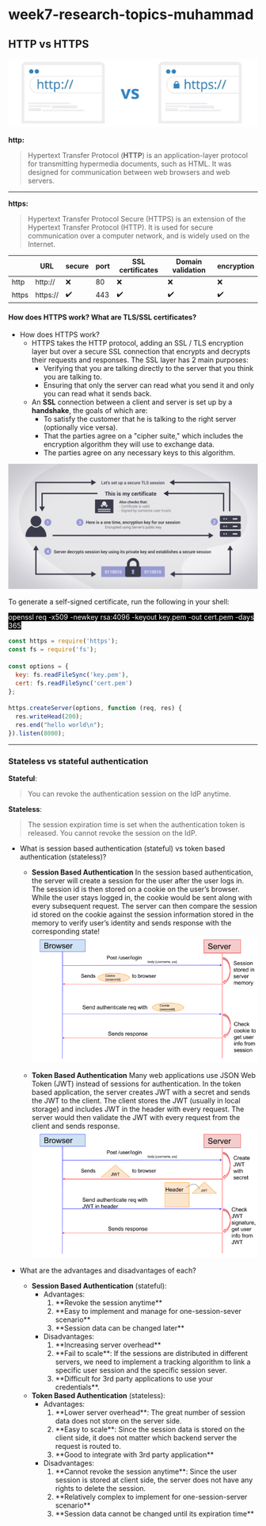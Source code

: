 # week7-research-topics-muhammad

## HTTP vs HTTPS
 

![HTTP vs HTTPS](/images/http-vs-https.webp  "HTTP vs HTTPS")
 

**http:**
> Hypertext Transfer Protocol (**HTTP**) is an application-layer protocol for transmitting hypermedia documents, such as HTML. It was designed for communication between web browsers and web servers.
---
**https:**
> Hypertext Transfer Protocol Secure (HTTPS) is an extension of the Hypertext Transfer Protocol (HTTP). It is used for secure communication over a computer network, and is widely used on the Internet.

|       | URL      | secure             | port | SSL certificates   | Domain validation  | encryption         |
|-------|----------|--------------------|------|--------------------|--------------------|--------------------|
| http  | http://  | :x:                | 80   | :x:                | :x:                | :x:                |
| https | https:// | :heavy_check_mark: | 443  | :heavy_check_mark: | :heavy_check_mark: | :heavy_check_mark: |

#### How does HTTPS work? What are TLS/SSL certificates?

+ How does HTTPS work?
	 - HTTPS takes the HTTP protocol, adding an SSL / TLS encryption layer but over a secure SSL connection that encrypts and decrypts their requests and responses.
	 The SSL layer has 2 main purposes:
		 * Verifying that you are talking directly to the server that you think you are talking to.
		 *   Ensuring that only the server can read what you send it and only you can read what it sends back.
	- An **SSL** connection between a client and server is set up by a **handshake**, the goals of which are:
	    * To satisfy the customer that he is talking to the right server (optionally vice versa).
		* That the parties agree on a "cipher suite," which includes the encryption algorithm they will use to exchange data.
		* The parties agree on any necessary keys to this algorithm.

![How TLS work](/images/What-is-TLS-infographic.png  "How TLS work")


To generate a self-signed certificate, run the following in your shell:

<span style="background-color:rgba(0, 0, 0); color: #fff">openssl req -x509 -newkey rsa:4096 -keyout key.pem -out cert.pem -days 365</span>

```javascript
const https = require('https');
const fs = require('fs');

const options = {
  key: fs.readFileSync('key.pem'),
  cert: fs.readFileSync('cert.pem')
};

https.createServer(options, function (req, res) {
  res.writeHead(200);
  res.end("hello world\n");
}).listen(8000);
```


----

### Stateless vs stateful authentication

**Stateful**: 
> You can revoke the authentication session on the IdP anytime.

**Stateless**: 
> The session expiration time is set when the authentication token is released. You cannot revoke the session on the IdP.

*    What is session based authentication (stateful) vs token based authentication (stateless)?
		+ **Session Based Authentication**
		In the session based authentication, the server will create a session for the user after the user logs in. The session id is then stored on a cookie on the user’s browser. While the user stays logged in, the cookie would be sent along with every subsequent request. The server can then compare the session id stored on the cookie against the session information stored in the memory to verify user’s identity and sends response with the corresponding state!
![Session Based Authentication flow](/images/Session-Based-Authentication-flow.png "Session Based Authentication flow")
		
		+ **Token Based Authentication**
		Many web applications use JSON Web Token (JWT) instead of sessions for authentication. In the token based application, the server creates JWT with a secret and sends the JWT to the client. The client stores the JWT (usually in local storage) and includes JWT in the header with every request. The server would then validate the JWT with every request from the client and sends response.
![Token Based Authentication flow](/images/Token-Based-Authentication-flow.png "Token Based Authentication flow")

*  What are the advantages and disadvantages of each?
	+ **Session Based Authentication** (stateful):
		- Advantages:
		  <ol>  
			<li> **Revoke the session anytime**</li>  
			<li>**Easy to implement and manage for one-session-sever scenario**</li>  
			<li>**Session data can be changed later**</li> 
			</ol>
		- Disadvantages:
			  <ol>  
			<li> **Increasing server overhead**</li>  
			<li>**Fail to scale**: If the sessions are distributed in different servers, we need to implement a tracking algorithm to link a specific user session and the specific session sever.</li>  
			<li>**Difficult for 3rd party applications to use your credentials**.</li> 
			</ol>
	+ **Token Based Authentication** (stateless):
		- Advantages:
		  <ol>  
			<li> **Lower server overhead**: The great number of session data does not store on the server side.</li>  
			<li>**Easy to scale**: Since the session data is stored on the client side, it does not matter which backend server the request is routed to.</li>  
			<li> **Good to integrate with 3rd party application**</li> 
			</ol>
		- Disadvantages:
			  <ol>  
			<li> **Cannot revoke the session anytime**: Since the user session is stored at client side, the server does not have any rights to delete the session.</li>  
			<li> **Relatively complex to implement for one-session-server scenario**</li>  
			<li>**Session data cannot be changed until its expiration time**</li> 
			</ol>
